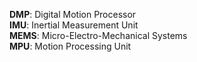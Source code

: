 **DMP**:  Digital Motion Processor  
**IMU**:  Inertial Measurement Unit  
**MEMS**: Micro-Electro-Mechanical Systems  
**MPU**:  Motion Processing Unit  
